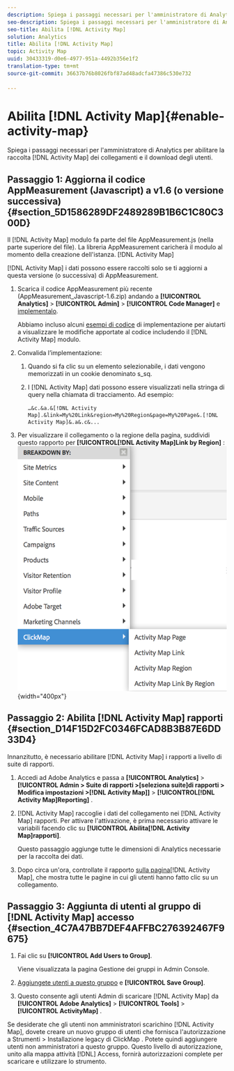 ```yaml
---
description: Spiega i passaggi necessari per l'amministratore di Analytics per abilitare la raccolta di collegamenti [!DNL Activity Map] e il download degli utenti.
seo-description: Spiega i passaggi necessari per l'amministratore di Analytics per abilitare la raccolta di collegamenti [!DNL Activity Map] e il download degli utenti.
seo-title: Abilita [!DNL Activity Map]
solution: Analytics
title: Abilita [!DNL Activity Map]
topic: Activity Map
uuid: 30433319-d0e6-4977-951a-4492b356e1f2
translation-type: tm+mt
source-git-commit: 36637b76b8026fbf87ad48adcfa47386c530e732

---
```



# Abilita [!DNL Activity Map]{#enable-activity-map}

Spiega i passaggi necessari per l'amministratore di Analytics per abilitare la raccolta [!DNL Activity Map] dei collegamenti e il download degli utenti.

## Passaggio 1: Aggiorna il codice AppMeasurement (Javascript) a v1.6 (o versione successiva) {#section_5D1586289DF2489289B1B6C1C80C300D}

Il [!DNL Activity Map] modulo fa parte del file AppMeasurement.js (nella parte superiore del file). La libreria AppMeasurement caricherà il modulo al momento della creazione dell'istanza. [!DNL Activity Map]

[!DNL Activity Map] i dati possono essere raccolti solo se ti aggiorni a questa versione (o successiva) di AppMeasurement.

1. Scarica il codice AppMeasurement più recente (AppMeasurement_Javascript-1.6.zip) andando a **[!UICONTROL Analytics]** &gt; **[!UICONTROL Admin]** &gt; **[!UICONTROL Code Manager]** e [implementalo](https://marketing.adobe.com/resources/help/en_US/sc/implement/js_implementation.html).

   Abbiamo incluso alcuni [esempi di codice](../../../../analyze/activity-map/activitymap-getting-started/activitymap-getting-started-admins/activitymap-sample-implementation-code.md#concept_EC27DA8A62F5411EBED51284CB7E1734) di implementazione per aiutarti a visualizzare le modifiche apportate al codice includendo il [!DNL Activity Map] modulo.

1. Convalida l’implementazione:

   1. Quando si fa clic su un elemento selezionabile, i dati vengono memorizzati in un cookie denominato s_sq.
   1. I [!DNL Activity Map] dati possono essere visualizzati nella stringa di query nella chiamata di tracciamento. Ad esempio:

      ```
      …&c.&a.&[!DNL Activity Map].&link=My%20Link&region=My%20Region&page=My%20Page&.[!DNL Activity Map]&.a&.c&...
      ```

1. Per visualizzare il collegamento o la regione della pagina, suddividi questo rapporto per **[!UICONTROL[!DNL Activity Map]Link by Region]** :  ![](assets/am_breakdown.png){width="400px"}

## Passaggio 2: Abilita [!DNL Activity Map] rapporti {#section_D14F15D2FC0346FCAD8B3B87E6DD33D4}

Innanzitutto, è necessario abilitare [!DNL Activity Map] i rapporti a livello di suite di rapporti.

1. Accedi ad Adobe Analytics e passa a **[!UICONTROL Analytics]** &gt; **[!UICONTROL Admin &gt; Suite di rapporti &gt;[seleziona suite]di rapporti &gt; Modifica impostazioni &gt;[!DNL Activity Map]]** &gt; **[!UICONTROL[!DNL Activity Map]Reporting]** .
1. [!DNL Activity Map] raccoglie i dati del collegamento nei [!DNL Activity Map] rapporti. Per attivare l'attivazione, è prima necessario attivare le variabili facendo clic su **[!UICONTROL Abilita[!DNL Activity Map]rapporti]**.

   Questo passaggio aggiunge tutte le dimensioni di Analytics necessarie per la raccolta dei dati.

1. Dopo circa un'ora, controllate il rapporto [sulla pagina](/help/analyze/activity-map/activitymap-reporting-analytics.md)[!DNL Activity Map], che mostra tutte le pagine in cui gli utenti hanno fatto clic su un collegamento.

## Passaggio 3: Aggiunta di utenti al gruppo di [!DNL Activity Map] accesso {#section_4C7A47BB7DEF4AFFBC276392467F9675}

1. Fai clic su **[!UICONTROL Add Users to Group]**.

   Viene visualizzata la pagina Gestione dei gruppi in Admin Console.

1. [Aggiungete utenti a questo gruppo](https://marketing.adobe.com/resources/help/en_US/reference/groups.html) e **[!UICONTROL Save Group]**.

1. Questo consente agli utenti Admin di scaricare [!DNL Activity Map] da **[!UICONTROL Adobe Analytics]** &gt; **[!UICONTROL Tools]** &gt; **[!UICONTROL ActivityMap]** .

<note>
  Se desiderate che gli utenti non amministratori scarichino [!DNL Activity Map], dovete creare un nuovo gruppo di utenti che fornisca l'autorizzazione a <span class="uicontrol"> Strumenti </span> &gt; Installazione legacy di <span class="uicontrol"> ClickMap </span>. Potete quindi aggiungere utenti non amministratori a questo gruppo. Questo livello di autorizzazione, unito alla mappa attività [!DNL] Access, fornirà autorizzazioni complete per scaricare e utilizzare lo strumento. 
</note>
